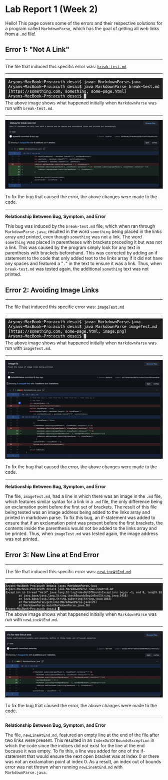 # Lab Report 1 (Week 2)

Hello! This page covers some of the errors and their respective solutions for a program called `MarkdownParse`, which has the goal of getting all web links from a `.md` file!

## Error 1: "Not A Link"
___

The file that induced this specific error was:
[`break-test.md`](https://github.com/aryand10/markdown-parse/blob/main/break-test.md)

___

![Image](Break-TestResult.jpg)
The above image shows what happened initially when `MarkdownParse` was run with `break-test.md`.

___

![Image](Break-TestFixPicture.png)

To fix the bug that caused the error, the above changes were made to the code.
___

**Relationship Between Bug, Symptom, and Error**

This bug was induced by the `break-test.md` file, which when ran through `MarkdownParse.java`, resulted in the word `something` being placed in the links array and printed, even though `something` was not a link. The word `something` was placed in parentheses with brackets preceding it but was not a link. This was caused by the program simply look for any text in parenthesis with brackets beforehand. This was corrected by adding an if statement to the code that only added text to the links array if it did not have any spaces and featured a "`.`" in the text to ensure it was a link. Thus, when `break-test.md` was tested again, the additional `something` text was not printed.

## Error 2: Avoiding Image Links
___

The file that induced this specific error was:
[`imageTest.md`](https://github.com/aryand10/markdown-parse/blob/main/imageTest.md)

___

![Image](ImageTestResult.jpg)
The above image shows what happened initially when `MarkdownParse` was run with `imageTest.md`.

___

![Image](ImageTestFixPicture.jpg)

To fix the bug that caused the error, the above changes were made to the code.
___

**Relationship Between Bug, Symptom, and Error**

The file, `imageTest.md`, had a line in which there was an image in the `.md` file, which features similar syntax for a link in a `.md` file, the only difference being an exclamation point before the first set of brackets. The result of this file being tested was an image address being added to the links array and printed in markdown parse. To fix this bug, an if-statement was added to ensure that if an exclamation point was present before the first brackets, the contents inside the parenthesis would not be added to the links array and be printed. Thus, when `imageTest.md` was tested again, the image address was not printed.

## Error 3: New Line at End Error
___

The file that induced this specific error was:
[`newLineAtEnd.md`](https://github.com/aryand10/markdown-parse/blob/main/newLineAtEnd.md)

___

![Image](NewLineResult.jpg)
The above image shows what happened initially when `MarkdownParse` was run with `newLineAtEnd.md`.

___

![Image](NewLineAtEndFixPicture.jpg)

To fix the bug that caused the error, the above changes were made to the code.
___

**Relationship Between Bug, Symptom, and Error**

The file, `newLineAtEnd.md`, featured an empty line at the end of the file after two links were present. This resulted in an `IndexOutOfBoundsException` in which the code since the indices did not exist for the line at the end because it was empty. To fix this, a line was added for one of the if-statement that would ensure the next open bracket was at index 0 or there was not an exclamation point at index 0. As a result, an index out of bounds error was not thrown when running `newLineAtEnd.md` with `MarkdownParse.java`.




